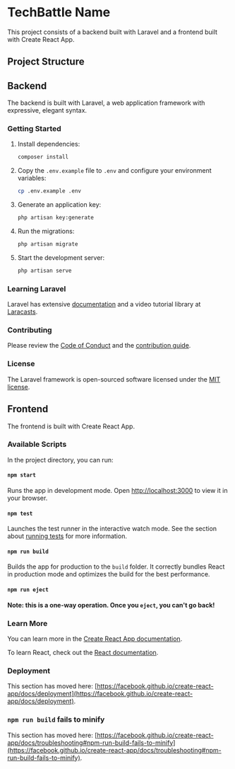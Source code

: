# TechBattle Name

This project consists of a backend built with Laravel and a frontend built with Create React App.

## Project Structure



## Backend

The backend is built with Laravel, a web application framework with expressive, elegant syntax.

### Getting Started

1. Install dependencies:
    ```sh
    composer install
    ```

2. Copy the `.env.example` file to `.env` and configure your environment variables:
    ```sh
    cp .env.example .env
    ```

3. Generate an application key:
    ```sh
    php artisan key:generate
    ```

4. Run the migrations:
    ```sh
    php artisan migrate
    ```

5. Start the development server:
    ```sh
    php artisan serve
    ```

### Learning Laravel

Laravel has extensive [documentation](https://laravel.com/docs) and a video tutorial library at [Laracasts](https://laracasts.com).

### Contributing

Please review the [Code of Conduct](https://laravel.com/docs/contributions#code-of-conduct) and the [contribution guide](https://laravel.com/docs/contributions).

### License

The Laravel framework is open-sourced software licensed under the [MIT license](https://opensource.org/licenses/MIT).

## Frontend

The frontend is built with Create React App.

### Available Scripts

In the project directory, you can run:

#### `npm start`

Runs the app in development mode. Open [http://localhost:3000](http://localhost:3000) to view it in your browser.

#### `npm test`

Launches the test runner in the interactive watch mode. See the section about [running tests](https://facebook.github.io/create-react-app/docs/running-tests) for more information.

#### `npm run build`

Builds the app for production to the `build` folder. It correctly bundles React in production mode and optimizes the build for the best performance.

#### `npm run eject`

**Note: this is a one-way operation. Once you `eject`, you can't go back!**

### Learn More

You can learn more in the [Create React App documentation](https://facebook.github.io/create-react-app/docs/getting-started).

To learn React, check out the [React documentation](https://reactjs.org/).

### Deployment

This section has moved here: [https://facebook.github.io/create-react-app/docs/deployment](https://facebook.github.io/create-react-app/docs/deployment).

### `npm run build` fails to minify

This section has moved here: [https://facebook.github.io/create-react-app/docs/troubleshooting#npm-run-build-fails-to-minify](https://facebook.github.io/create-react-app/docs/troubleshooting#npm-run-build-fails-to-minify).
